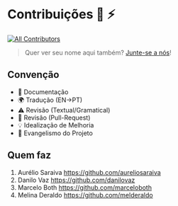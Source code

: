 # Contribuições :wolf: :zap:
[![All Contributors](https://img.shields.io/badge/all_contributors-2-orange.svg?style=flat-square)](#contributors)

> Quer ver seu nome aqui também? [Junte-se a nós](CONTRIBUTING.md)!

## Convenção

* :book: Documentação
* :earth_africa: Tradução (EN->PT)
* :warning: Revisão (Textual/Gramatical)
* :eyes: Revisão (Pull-Request)
* :bulb: Idealização de Melhoria
* :loudspeaker: Evangelismo do Projeto

## Quem faz

<!--
* Documentação (doc)
* Tradução (EN->PT) (translation)
* Revisão (Textual/Gramatical) (tests)
* Revisão (Pull-Request) (prReview)
* Idealização de Melhoria (example)
* Evangelismo do Projeto (talks)
-->

1. Aurélio Saraiva https://github.com/aureliosaraiva
2. Danilo Vaz https://github.com/danilovaz
3. Marcelo Both https://github.com/marceloboth 
4. Melina Deraldo https://github.com/melderaldo


